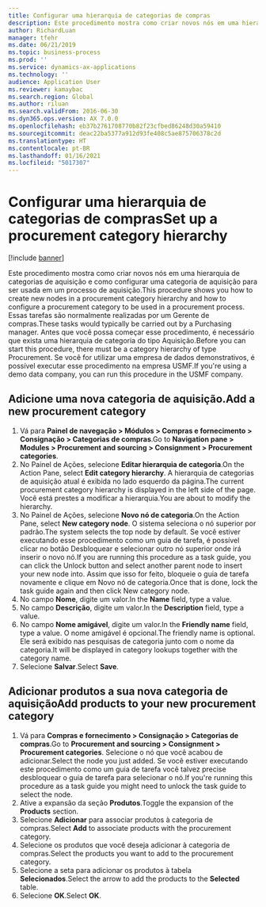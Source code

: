 ```yaml
---
title: Configurar uma hierarquia de categorias de compras
description: Este procedimento mostra como criar novos nós em uma hierarquia de categorias de aquisição e como configurar uma categoria de aquisição para ser usada em um processo de aquisição.
author: RichardLuan
manager: tfehr
ms.date: 06/21/2019
ms.topic: business-process
ms.prod: ''
ms.service: dynamics-ax-applications
ms.technology: ''
audience: Application User
ms.reviewer: kamaybac
ms.search.region: Global
ms.author: riluan
ms.search.validFrom: 2016-06-30
ms.dyn365.ops.version: AX 7.0.0
ms.openlocfilehash: eb37b2761708770b82f23cfbed86248d30a59410
ms.sourcegitcommit: deac22ba5377a912d93fe408c5ae875706378c2d
ms.translationtype: HT
ms.contentlocale: pt-BR
ms.lasthandoff: 01/16/2021
ms.locfileid: "5017307"
---
```

# <a name="set-up-a-procurement-category-hierarchy"></a><span data-ttu-id="3ba11-103">Configurar uma hierarquia de categorias de compras</span><span class="sxs-lookup"><span data-stu-id="3ba11-103">Set up a procurement category hierarchy</span></span>

[!include [banner](../../includes/banner.md)]

<span data-ttu-id="3ba11-104">Este procedimento mostra como criar novos nós em uma hierarquia de categorias de aquisição e como configurar uma categoria de aquisição para ser usada em um processo de aquisição.</span><span class="sxs-lookup"><span data-stu-id="3ba11-104">This procedure shows you how to create new nodes in a procurement category hierarchy and how to configure a procurement category to be used in a procurement process.</span></span> <span data-ttu-id="3ba11-105">Essas tarefas são normalmente realizadas por um Gerente de compras.</span><span class="sxs-lookup"><span data-stu-id="3ba11-105">These tasks would typically be carried out by a Purchasing manager.</span></span> <span data-ttu-id="3ba11-106">Antes que você possa começar esse procedimento, é necessário que exista uma hierarquia de categoria do tipo Aquisição.</span><span class="sxs-lookup"><span data-stu-id="3ba11-106">Before you can start this procedure, there must be a category hierarchy of type Procurement.</span></span> <span data-ttu-id="3ba11-107">Se você for utilizar uma empresa de dados demonstrativos, é possível executar esse procedimento na empresa USMF.</span><span class="sxs-lookup"><span data-stu-id="3ba11-107">If you're using a demo data company, you can run this procedure in the USMF company.</span></span>


## <a name="add-a-new-procurement-category"></a><span data-ttu-id="3ba11-108">Adicione uma nova categoria de aquisição.</span><span class="sxs-lookup"><span data-stu-id="3ba11-108">Add a new procurement category</span></span>
1. <span data-ttu-id="3ba11-109">Vá para **Painel de navegação > Módulos > Compras e fornecimento > Consignação > Categorias de compras**.</span><span class="sxs-lookup"><span data-stu-id="3ba11-109">Go to **Navigation pane > Modules > Procurement and sourcing > Consignment > Procurement categories**.</span></span>
2. <span data-ttu-id="3ba11-110">No Painel de Ações, selecione **Editar hierarquia de categoria**.</span><span class="sxs-lookup"><span data-stu-id="3ba11-110">On the Action Pane, select **Edit category hierarchy**.</span></span> <span data-ttu-id="3ba11-111">A hierarquia de categorias de aquisição atual é exibida no lado esquerdo da página.</span><span class="sxs-lookup"><span data-stu-id="3ba11-111">The current procurement category hierarchy is displayed in the left side of the page.</span></span> <span data-ttu-id="3ba11-112">Você está prestes a modificar a hierarquia.</span><span class="sxs-lookup"><span data-stu-id="3ba11-112">You  are about to modify the hierarchy.</span></span>  
3. <span data-ttu-id="3ba11-113">No Painel de Ações, selecione **Novo nó de categoria**.</span><span class="sxs-lookup"><span data-stu-id="3ba11-113">On the Action Pane, select **New category node**.</span></span> <span data-ttu-id="3ba11-114">O sistema seleciona o nó superior por padrão.</span><span class="sxs-lookup"><span data-stu-id="3ba11-114">The system selects the top node by default.</span></span> <span data-ttu-id="3ba11-115">Se você estiver executando esse procedimento como um guia de tarefa, é possível clicar no botão Desbloquear e selecionar outro nó superior onde irá inserir o novo nó.</span><span class="sxs-lookup"><span data-stu-id="3ba11-115">If you are running this procedure as a task guide, you can click the Unlock button and select another parent node to insert your new node into.</span></span> <span data-ttu-id="3ba11-116">Assim que isso for feito, bloqueie o guia de tarefa novamente e clique em Novo nó de categoria.</span><span class="sxs-lookup"><span data-stu-id="3ba11-116">Once that is done, lock the task guide again and then click New category node.</span></span>  
4. <span data-ttu-id="3ba11-117">No campo **Nome**, digite um valor.</span><span class="sxs-lookup"><span data-stu-id="3ba11-117">In the **Name** field, type a value.</span></span>
5. <span data-ttu-id="3ba11-118">No campo **Descrição**, digite um valor.</span><span class="sxs-lookup"><span data-stu-id="3ba11-118">In the **Description** field, type a value.</span></span>
6. <span data-ttu-id="3ba11-119">No campo **Nome amigável**, digite um valor.</span><span class="sxs-lookup"><span data-stu-id="3ba11-119">In the **Friendly name** field, type a value.</span></span> <span data-ttu-id="3ba11-120">O nome amigável é opcional.</span><span class="sxs-lookup"><span data-stu-id="3ba11-120">The friendly name is optional.</span></span> <span data-ttu-id="3ba11-121">Ele será exibido nas pesquisas de categoria junto com o nome da categoria.</span><span class="sxs-lookup"><span data-stu-id="3ba11-121">It will be displayed in category lookups together with the category name.</span></span>  
7. <span data-ttu-id="3ba11-122">Selecione **Salvar**.</span><span class="sxs-lookup"><span data-stu-id="3ba11-122">Select **Save**.</span></span>

## <a name="add-products-to-your-new-procurement-category"></a><span data-ttu-id="3ba11-123">Adicionar produtos a sua nova categoria de aquisição</span><span class="sxs-lookup"><span data-stu-id="3ba11-123">Add products to your new procurement category</span></span>
1. <span data-ttu-id="3ba11-124">Vá para **Compras e fornecimento > Consignação > Categorias de compras**.</span><span class="sxs-lookup"><span data-stu-id="3ba11-124">Go to **Procurement and sourcing > Consignment > Procurement categories**.</span></span> <span data-ttu-id="3ba11-125">Selecione o nó que você acabou de adicionar.</span><span class="sxs-lookup"><span data-stu-id="3ba11-125">Select the node you just added.</span></span> <span data-ttu-id="3ba11-126">Se você estiver executando este procedimento como um guia de tarefa você talvez precise desbloquear o guia de tarefa para selecionar o nó.</span><span class="sxs-lookup"><span data-stu-id="3ba11-126">If you're running this procedure as a task guide you might need to unlock the task guide to select the node.</span></span>  
2. <span data-ttu-id="3ba11-127">Ative a expansão da seção **Produtos**.</span><span class="sxs-lookup"><span data-stu-id="3ba11-127">Toggle the expansion of the **Products** section.</span></span>
3. <span data-ttu-id="3ba11-128">Selecione **Adicionar** para associar produtos à categoria de compras.</span><span class="sxs-lookup"><span data-stu-id="3ba11-128">Select **Add** to associate products with the procurement category.</span></span>
4. <span data-ttu-id="3ba11-129">Selecione os produtos que você deseja adicionar à categoria de compras.</span><span class="sxs-lookup"><span data-stu-id="3ba11-129">Select the products you want to add to the procurement category.</span></span>
5. <span data-ttu-id="3ba11-130">Selecione a seta para adicionar os produtos à tabela **Selecionados**.</span><span class="sxs-lookup"><span data-stu-id="3ba11-130">Select the arrow to add the products to the **Selected** table.</span></span>
6. <span data-ttu-id="3ba11-131">Selecione **OK**.</span><span class="sxs-lookup"><span data-stu-id="3ba11-131">Select **OK**.</span></span>
